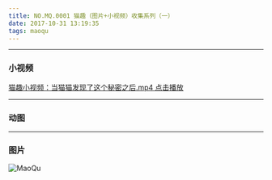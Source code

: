 ```yaml
---
title: NO.MQ.0001 猫趣（图片+小视频）收集系列（一）
date: 2017-10-31 13:19:35
tags: maoqu
---
```


------
### 小视频
[猫趣小视频：当猫猫发现了这个秘密之后.mp4 点击播放](http://mmimg.nuoluan.com/maoqu/video/20171031/1.mp4 "小视频")

------
### 动图

------
### 图片
![MaoQu](http://mmimg.nuoluan.com/maoqu/img/20171031/1.jpg?imageView2/0/w/400)


